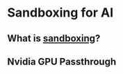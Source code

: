 # Sandboxing for AI

## What is [sandboxing](https://en.wikipedia.org/wiki/Sandbox_(computer_security))?

## Nvidia GPU Passthrough
